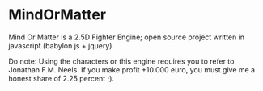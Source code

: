 # MindOrMatter
Mind Or Matter is a 2.5D Fighter Engine; open source project written in javascript (babylon js + jquery)

Do note: 
Using the characters or this engine requires you to refer to Jonathan F.M. Neels. If you make profit +10.000 euro, you must give me a honest share of 2.25 percent ;).
